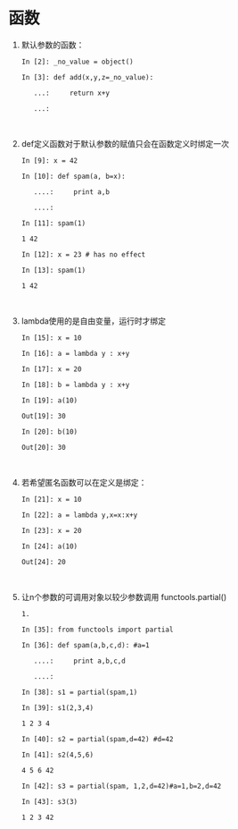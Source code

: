 # 函数

1. 默认参数的函数：

   ```
   In [2]: _no_value = object() 

   In [3]: def add(x,y,z=_no_value):

      ...:     return x+y

      ...: 

   ```

   ​

2. def定义函数对于默认参数的赋值只会在函数定义时绑定一次

   ```
   In [9]: x = 42

   In [10]: def spam(a, b=x):

      ....:     print a,b

      ....:     

   In [11]: spam(1)

   1 42

   In [12]: x = 23 # has no effect

   In [13]: spam(1)

   1 42
   ```

   ​

3. lambda使用的是自由变量，运行时才绑定

   ```
   In [15]: x = 10

   In [16]: a = lambda y : x+y

   In [17]: x = 20     

   In [18]: b = lambda y : x+y

   In [19]: a(10)

   Out[19]: 30

   In [20]: b(10)

   Out[20]: 30

   ```

   ​

4. 若希望匿名函数可以在定义是绑定：

   ```
   In [21]: x = 10

   In [22]: a = lambda y,x=x:x+y

   In [23]: x = 20 

   In [24]: a(10)

   Out[24]: 20

   ```

   ​

5. 让n个参数的可调用对象以较少参数调用 functools.partial()

   ```
   1. 

   In [35]: from functools import partial

   In [36]: def spam(a,b,c,d): #a=1

      ....:     print a,b,c,d

      ....:     

   In [38]: s1 = partial(spam,1)

   In [39]: s1(2,3,4)

   1 2 3 4

   In [40]: s2 = partial(spam,d=42) #d=42

   In [41]: s2(4,5,6)

   4 5 6 42

   In [42]: s3 = partial(spam, 1,2,d=42)#a=1,b=2,d=42

   In [43]: s3(3)

   1 2 3 42

   ```

   ​

